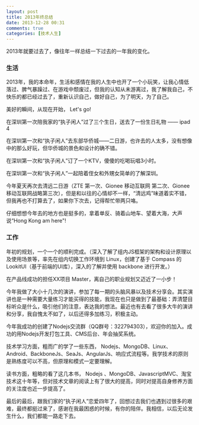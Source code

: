 ```yaml
---
layout: post
title: 2013年终总结
date: 2013-12-28 00:31
comments: true
categories: [技术人生]
---
```


2013年就要过去了，像往年一样总结一下过去的一年我的变化。

### 生活

2013年，我的本命年，生活和感情在我的人生中也开了一个小玩笑，让我心情低落过、脾气暴躁过、在游戏中颓废过，但我的认知从未游离过，我了解我自己，不快乐的都已经过去了，重新认识自己，做好自己，为了明天，为了自己。

美好的瞬间，从现在开始， Let's go!

在深圳第一次陪我家的“执子闲人”过了三个生日，送去了一份生日礼物 —— ipad 4

在深圳第一次和“执子闲人”去东部华侨城——二日游，也许去的人太多，没有想像中的那么好玩，但华侨城的景色和设计的确不错。

在深圳第一次和“执子闲人”订了一个KTV，傻傻的吃喝玩唱3小时。

在深圳第一次和“执子闲人”一起陪着侄女和外甥女简单的了解深圳。

今年夏天再次去清远二日游（ZTE 第一次、Gionee 移动互联网 第二次、Gionee 移动互联网战略第三次），但是和以往的心情却不一样，“清远鸡”味道着实不错，但我再也不打算去了，如果你下次去，记得帮忙带两只咯。

仔细想想今年去的地方也是挺多的，拿着单反、骑着山地车、望着大海，大声说“Hong Kong am here"!

### 工作

年初的规划，一个一个的顺利完成。（深入了解了组内JS框架的架构和设计原理以及使用场景等，率先在组内切换工作环境到 Linux，创建了基于 Compass 的 LookitUI（基于前端的UI库），深入的了解并使用 backbone 进行开发。）

在产品线成功的担任XX项目 Master，离自己的职业规划又迈近了一小步！

今年我做了大小十几次的演讲，参加了每一期的头脑风暴以及技术分享会。其实演讲也是一种需要大量练习才能买得的技能，我现在也只是做到了最基础：弄清楚目标听众是什么，吸引他们的注意，表达我的想法。最近也有去看了很多大牛的演讲和分享，我自愧太不如了，以后还得多加练习，积极主动。

今年我成功的创建了Nodejs交流群（QQ群号：322794303），欢迎你的加入。成功的用Nodejs开发打包工具、CMS后台、年会抽奖系统。

技术学习方面，粗而广的学了一些东西， Nodejs、MongoDB、Linux、Android、BackboneJs、SeaJs、AngularJs、响应式流程等。我学技术的原则是熟练度可以不高，但原理和模式一定要理解。

读书方面，粗略的看了这几本书， Nodejs 、MongoDB、JavascriptMVC、淘宝技术这十年等，但对技术文章的阅读上有了很大的提高，同时对提高自身修养方面的关注度也近一步提高了。

最后的最后，跟我们家的“执子闲人”恋爱四年了，回想过去我们也遇到过很多的艰难，最终都挺过来了，感谢在我最困惑的时候，有你的陪伴。我相信，以后无论发生什么，我们都能一路走下去。
